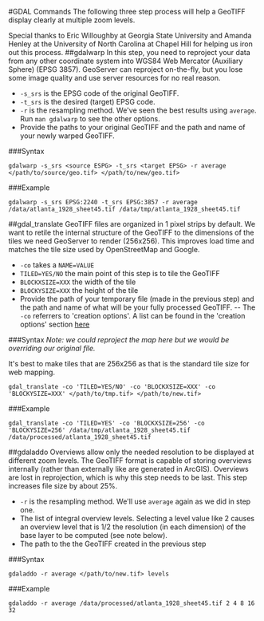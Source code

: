 #GDAL Commands
The following three step process will help a GeoTIFF display clearly at multiple zoom levels.

Special thanks to Eric Willoughby at Georgia State University and Amanda Henley at the University of North Carolina at Chapel Hill for helping us iron out this process.
##gdalwarp
In this step, you need to reproject your data from any other coordinate system into WGS84 Web Mercator (Auxiliary Sphere) (EPSG 3857).
GeoServer can reproject on-the-fly, but you lose some image quality and use server resources for no real reason.
* `-s_srs` is the EPSG code of the original GeoTIFF.
* `-t_srs` is the desired (target) EPSG code.
* `-r` is the resampling method. We've seen the best results using `average`. Run `man gdalwarp` to see the other options.
* Provide the paths to your original GeoTIFF and the path and name of your newly warped GeoTIFF.

###Syntax
```
gdalwarp -s_srs <source ESPG> -t_srs <target EPSG> -r average </path/to/source/geo.tif> </path/to/new/geo.tif>
```
###Example
```
gdalwarp -s_srs EPSG:2240 -t_srs EPSG:3857 -r average /data/atlanta_1928_sheet45.tif /data/tmp/atlanta_1928_sheet45.tif
```
##gdal_translate
GeoTIFF files are organized in 1 pixel strips by default. We want to retile the internal structure of the GeoTIFF to the dimensions of the tiles we need GeoServer to render (256x256).
This improves load time and matches the tile size used by OpenStreetMap and Google.
* `-co` takes a `NAME=VALUE`
* `TILED=YES/NO` the main point of this step is to tile the GeoTIFF
* `BLOCKXSIZE=XXX` the width of the tile
* `BLOCKYSIZE=XXX` the height of the tile
* Provide the path of your temporary file (made in the previous step) and the path and name of what will be your fully processed GeoTIFF.
-- The `-co` referrers to 'creation options'. A list can be found in the 'creation options' section [here](http://www.gdal.org/frmt_gtiff.html)

###Syntax
*Note: we could reproject the map here but we would be overriding our original file.*

It's best to make tiles that are 256x256 as that is the standard tile size for web mapping.

```
gdal_translate -co 'TILED=YES/NO' -co 'BLOCKXSIZE=XXX' -co 'BLOCKYSIZE=XXX' </path/to/tmp.tif> </path/to/new.tif>
```
###Example
```
gdal_translate -co 'TILED=YES' -co 'BLOCKXSIZE=256' -co 'BLOCKYSIZE=256' /data/tmp/atlanta_1928_sheet45.tif /data/processed/atlanta_1928_sheet45.tif
```
##gdaladdo
Overviews allow only the needed resolution to be displayed at different zoom levels.
The GeoTIFF format is capable of storing overviews internally (rather than externally like are generated in ArcGIS).
Overviews are lost in reprojection, which is why this step needs to be last.
This step increases file size by about 25%.

* `-r` is the resampling method. We'll use `average` again as we did in step one.
* The list of integral overview levels. Selecting a level value like 2 causes an overview level that is 1/2 the resolution (in each dimension) of the base layer to be computed (see note below).
* The path to the the GeoTIFF created in the previous step

###Syntax
```
gdaladdo -r average </path/to/new.tif> levels
```
###Example
```
gdaladdo -r average /data/processed/atlanta_1928_sheet45.tif 2 4 8 16 32
```
